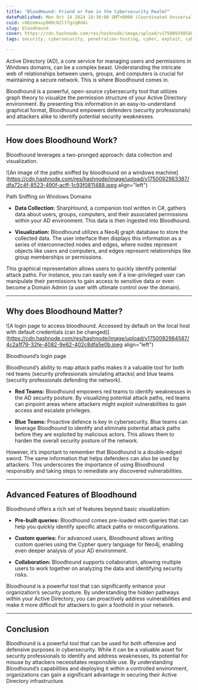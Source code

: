 ```yaml
---
title: "BloodHound: Friend or Foe in the Cybersecurity Realm?"
datePublished: Mon Oct 14 2024 18:30:00 GMT+0000 (Coordinated Universal Time)
cuid: cmbzemxuy000c02l1fgzq0d4i
slug: bloodhound
cover: https://cdn.hashnode.com/res/hashnode/image/upload/v1750092985880/ab266214-b65c-4acb-891a-d28f0e7735a8.png
tags: security, cybersecurity, penetration-testing, cyber, exploit, cybersecurity-1, cybersec, exploitation, redteaming, redteam, cybersecuritytools, penetrationtesting, cyber-2

---
```


Active Directory (AD), a core service for managing users and permissions in Windows domains, can be a complex beast. Understanding the intricate web of relationships between users, groups, and computers is crucial for maintaining a secure network. This is where Bloodhound comes in.

Bloodhound is a powerful, open-source cybersecurity tool that utilizes graph theory to visualize the permission structure of your Active Directory environment. By presenting this information in an easy-to-understand graphical format, Bloodhound empowers defenders (security professionals) and attackers alike to identify potential security weaknesses.

---

## How does Bloodhound Work?

Bloodhound leverages a two-pronged approach: data collection and visualization.

![An image of the paths sniffed by bloodhound on a windows machine](https://cdn.hashnode.com/res/hashnode/image/upload/v1750092983387/dfa72c4f-8523-490f-acff-1c93f0811488.jpeg align="left")

Path Sniffing on Windows Domains

* **Data Collection:** SharpHound, a companion tool written in C#, gathers data about users, groups, computers, and their associated permissions within your AD environment. This data is then ingested into Bloodhound.
    
* **Visualization:** Bloodhound utilizes a Neo4j graph database to store the collected data. The user interface then displays this information as a series of interconnected nodes and edges, where nodes represent objects like users and computers, and edges represent relationships like group memberships or permissions.
    

This graphical representation allows users to quickly identify potential attack paths. For instance, you can easily see if a low-privileged user can manipulate their permissions to gain access to sensitive data or even become a Domain Admin (a user with ultimate control over the domain).

---

## Why does Bloodhound Matter?

![A login page to access bloodhound. Accessed by default on the local host with default credentials (can be changed)](https://cdn.hashnode.com/res/hashnode/image/upload/v1750092984587/4c2a1f79-32fe-4082-9e62-402c8dfa5e0b.jpeg align="left")

Bloodhound’s login page

Bloodhound’s ability to map attack paths makes it a valuable tool for both red teams (security professionals simulating attacks) and blue teams (security professionals defending the network).

* **Red Teams:** Bloodhound empowers red teams to identify weaknesses in the AD security posture. By visualizing potential attack paths, red teams can pinpoint areas where attackers might exploit vulnerabilities to gain access and escalate privileges.
    
* **Blue Teams:** Proactive defence is key in cybersecurity. Blue teams can leverage Bloodhound to identify and eliminate potential attack paths before they are exploited by malicious actors. This allows them to harden the overall security posture of the network.
    

However, it’s important to remember that Bloodhound is a double-edged sword. The same information that helps defenders can also be used by attackers. This underscores the importance of using Bloodhound responsibly and taking steps to remediate any discovered vulnerabilities.

---

## Advanced Features of Bloodhound

Bloodhound offers a rich set of features beyond basic visualization:

* **Pre-built queries:** Bloodhound comes pre-loaded with queries that can help you quickly identify specific attack paths or misconfigurations.
    
* **Custom queries:** For advanced users, Bloodhound allows writing custom queries using the Cypher query language for Neo4j, enabling even deeper analysis of your AD environment.
    
* **Collaboration:** Bloodhound supports collaboration, allowing multiple users to work together on analyzing the data and identifying security risks.
    

Bloodhound is a powerful tool that can significantly enhance your organization’s security posture. By understanding the hidden pathways within your Active Directory, you can proactively address vulnerabilities and make it more difficult for attackers to gain a foothold in your network.

---

## Conclusion

Bloodhound is a powerful tool that can be used for both offensive and defensive purposes in cybersecurity. While it can be a valuable asset for security professionals to identify and address weaknesses, its potential for misuse by attackers necessitates responsible use. By understanding Bloodhound’s capabilities and deploying it within a controlled environment, organizations can gain a significant advantage in securing their Active Directory infrastructure.